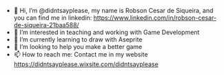 - 👋 Hi, I’m @didntsayplease, my name is Robson Cesar de Siqueira, and you can find me in linkedin: https://www.linkedin.com/in/robson-cesar-de-siqueira-21baa588/
- 👀 I’m interested in teaching and working with Game Development
- 🌱 I’m currently learning to draw with Aseprite
- 💞️ I’m looking to help you make a better game
- 📫 How to reach me: Contact me in my website https://didntsayplease.wixsite.com/didntsayplease
